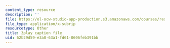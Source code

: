 ```yaml
---
content_type: resource
description: ''
file: https://ol-ocw-studio-app-production.s3.amazonaws.com/courses/res-10-s95-physics-of-covid-19-transmission-fall-2020/62b29d59e3a863a1fd610606feb391bb_o75BCkQL5Co.srt
file_type: application/x-subrip
resourcetype: Other
title: 3play caption file
uid: 62b29d59-e3a8-63a1-fd61-0606feb391bb
---
```

